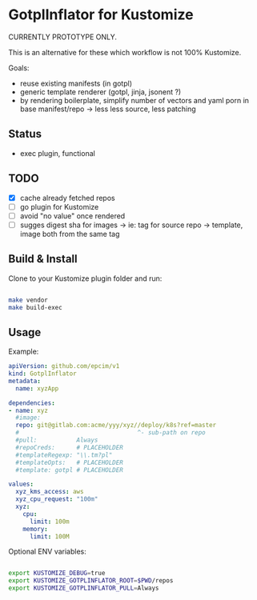 
# GotplInflator for Kustomize

CURRENTLY PROTOTYPE ONLY.

This is an alternative for these which workflow is not 100% Kustomize.

Goals:
- reuse existing manifests (in gotpl)
- generic template renderer (gotpl, jinja, jsonent ?)
- by rendering boilerplate, simplify number of vectors and yaml porn in base manifest/repo -> less less source, less patching

## Status

- exec plugin, functional

## TODO

- [x] cache already fetched repos
- [ ] go plugin for Kustomize
- [ ] avoid "no value" once rendered
- [ ] sugges digest sha for images -> ie: tag for source repo -> template, image both from the same tag

## Build & Install

Clone to your Kustomize plugin folder and run:
```sh

make vendor
make build-exec
```

## Usage

Example:

```yaml
apiVersion: github.com/epcim/v1
kind: GotplInflator
metadata:
  name: xyzApp

dependencies:
- name: xyz
  #image:
  repo: git@gitlab.com:acme/yyy/xyz//deploy/k8s?ref=master
  #                                 ^- sub-path on repo
  #pull:           Always
  #repoCreds:      # PLACEHOLDER
  #templateRegexp: "\\.tm?pl"
  #templateOpts:   # PLACEHOLDER
  #template: gotpl # PLACEHOLDER

values:
  xyz_kms_access: aws
  xyz_cpu_request: "100m"
  xyz:
    cpu:
      limit: 100m
    memory:
      limit: 100M

```

Optional ENV variables:

```sh

export KUSTOMIZE_DEBUG=true
export KUSTOMIZE_GOTPLINFLATOR_ROOT=$PWD/repos
export KUSTOMIZE_GOTPLINFLATOR_PULL=Always
```
